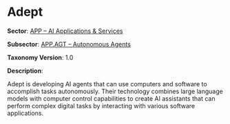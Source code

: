 # Adept

**Sector**: [APP – AI Applications & Services](../taxonomy/app.md)

**Subsector**: [APP.AGT – Autonomous Agents](../taxonomy/app.agt.md)

**Taxonomy Version**: 1.0

**Description**:

Adept is developing AI agents that can use computers and software to accomplish tasks autonomously. Their technology combines large language models with computer control capabilities to create AI assistants that can perform complex digital tasks by interacting with various software applications. 
